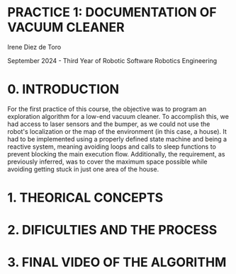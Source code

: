 # PRACTICE 1: DOCUMENTATION OF VACUUM CLEANER

 Irene Diez de Toro
 
 September 2024 - Third Year of Robotic Software Robotics Engineering


# 0. INTRODUCTION

For the first practice of this course, the objective was to program an exploration algorithm for a low-end vacuum cleaner. To accomplish this, we had access to laser sensors and the bumper, as we could not use the robot's localization or the map of the environment (in this case, a house). It had to be implemented using a properly defined state machine and being a reactive system, meaning avoiding loops and calls to sleep functions to prevent blocking the main execution flow. Additionally, the requirement, as previously inferred, was to cover the maximum space possible while avoiding getting stuck in just one area of the house.

# 1. THEORICAL CONCEPTS
# 2. DIFICULTIES AND THE PROCESS
# 3. FINAL VIDEO OF THE ALGORITHM



